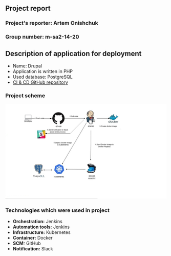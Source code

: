 ## Project report

### Project's reporter: Artem Onishchuk
### Group number: m-sa2-14-20

## Description of application for deployment
- Name: Drupal
- Application is written in PHP
- Used database: PostgreSQL
- [CI & CD GitHub repository](https://github.com/ArtemOnishchuk/project_ci-cd)

### Project scheme 
![alt text](scheme.jpg)

### Technologies which were used in project
- **Orchestration:** Jenkins
- **Automation tools:** Jenkins
- **Infrastructure:** Kubernetes
- **Container:** Docker
- **SCM:** GitHub
- **Notification:** Slack

   